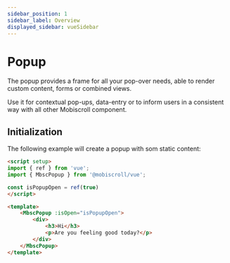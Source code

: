 ```yaml
---
sidebar_position: 1
sidebar_label: Overview
displayed_sidebar: vueSidebar
---
```


# Popup

The popup provides a frame for all your pop-over needs, able to render custom content, forms or combined views.

Use it for contextual pop-ups, data-entry or to inform users in a consistent way with all other Mobiscroll component.

## Initialization

The following example will create a popup with som static content:

```html title="Popup with content"
<script setup>
import { ref } from 'vue';
import { MbscPopup } from '@mobiscroll/vue';

const isPopupOpen = ref(true)
</script>

<template>
    <MbscPopup :isOpen="isPopupOpen">
        <div>
            <h3>Hi</h3>
            <p>Are you feeling good today?</p>
        </div>
    </MbscPopup>
</template>
```
